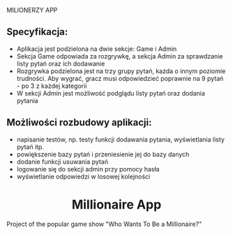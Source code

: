 MILIONERZY APP
## Specyfikacja:
- Aplikacja jest podzielona na dwie sekcje: Game i Admin
- Sekcja Game odpowiada za rozgrywkę, a sekcja Admin za sprawdzanie listy pytań oraz ich dodawanie
- Rozgrywka podzielona jest na trzy grupy pytań, każda o innym poziomie trudności. Aby wygrać, gracz musi odpowiedzieć poprawnie na 9 pytań - po 3 z każdej kategorii
- W sekcji Admin jest możliwość podglądu listy pytań oraz dodania pytania

## Możliwości rozbudowy aplikacji:
- napisanie testów, np. testy funkcji dodawania pytania, wyświetlania listy pytań itp.
- powiększenie bazy pytań i przeniesienie jej do bazy danych
- dodanie funkcji usuwania pytań
- logowanie się do sekcji admin przy pomocy hasła
- wyświetlanie odpowiedzi w losowej kolejności

<h1 align="center" id="title">Millionaire App</h1>

<p id="description">Project of the popular game show "Who Wants To Be a Millionaire?"</p>
